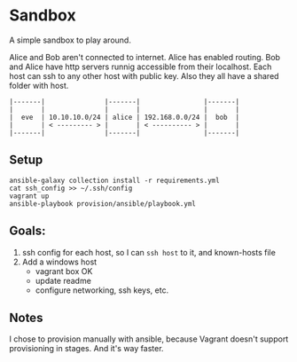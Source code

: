 # Sandbox

A simple sandbox to play around.

Alice and Bob aren't connected to internet. Alice has enabled routing.
Bob and Alice have http servers runnig accessible from their localhost.
Each host can ssh to any other host with public key. Also they all have a shared folder with host.

```  
|-------|               |-------|                |-------|
|       |               |       |                |       |
|  eve  | 10.10.10.0/24 | alice | 192.168.0.0/24 |  bob  |
|       | < --------- > |       | < ---------- > |       |
|-------|               |-------|                |-------|
```

## Setup

```
ansible-galaxy collection install -r requirements.yml
cat ssh_config >> ~/.ssh/config
vagrant up
ansible-playbook provision/ansible/playbook.yml
```

## Goals:

1. ssh config for each host, so I can `ssh host` to it, and known-hosts file
2. Add a windows host
   - vagrant box OK
   - update readme
   - configure networking, ssh keys, etc.

## Notes

I chose to provision manually with ansible, because Vagrant doesn't support provisioning in stages. And it's way faster.
